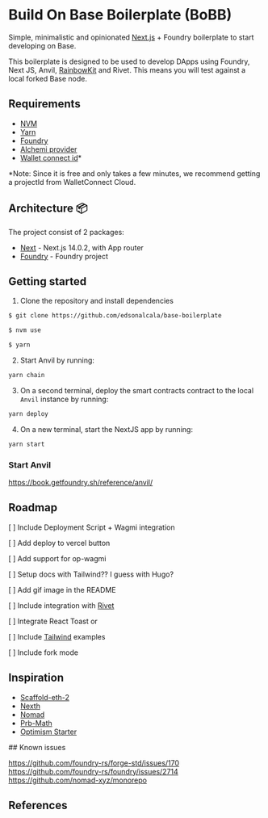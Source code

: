 # Build On Base Boilerplate (BoBB)

Simple, minimalistic and opinionated [Next.js] + Foundry boilerplate to start developing on Base.

This boilerplate is designed to be used to develop DApps using Foundry, Next JS, Anvil, [RainbowKit] and Rivet. This means you will test against a local forked Base node.

## Requirements

- [NVM]
- [Yarn](https://yarnpkg.com/)
- [Foundry](https://github.com/foundry-rs/foundry)
- [Alchemi provider](https://www.alchemy.com/)
- [Wallet connect id](https://cloud.walletconnect.com/sign-in)*

*Note: Since it is free and only takes a few minutes, we recommend getting a projectId from WalletConnect Cloud.

## Architecture 📦

The project consist of 2 packages:

- [Next](./packages/next) - Next.js 14.0.2, with App router
- [Foundry](./packages/foundry/) - Foundry project

## Getting started

1. Clone the repository and install dependencies

```bash
$ git clone https://github.com/edsonalcala/base-boilerplate

$ nvm use

$ yarn
```

2. Start Anvil by running:

```bash
yarn chain
```

3. On a second terminal, deploy the smart contracts contract to the local `Anvil` instance by running:

```bash
yarn deploy
```

4. On a new terminal, start the NextJS app by running:

```bash
yarn start
```

### Start Anvil

https://book.getfoundry.sh/reference/anvil/

## Roadmap

[ ] Include Deployment Script + Wagmi integration

[ ] Add deploy to vercel button

[ ] Add support for op-wagmi

[ ] Setup docs with Tailwind?? I guess with Hugo?

[ ] Add gif image in the README

[ ] Include integration with [Rivet]

[ ] Integrate React Toast or 

[ ] Include [Tailwind] examples

[ ] Include fork mode

## Inspiration

- [Scaffold-eth-2](https://github.com/scaffold-eth/scaffold-eth-2)
- [Nexth](https://github.com/wslyvh/nexth)
- [Nomad](https://github.com/nomad-xyz/monorepo)
- [Prb-Math](https://github.com/PaulRBerg/prb-math)
- [Optimism Starter](https://github.com/ethereum-optimism/optimism-starter)

## Known issues

https://github.com/foundry-rs/forge-std/issues/170
https://github.com/foundry-rs/foundry/issues/2714
https://github.com/nomad-xyz/monorepo

## References

[Next.js]: https://nextjs.org/docs/getting-started/installation
[RainbowKit]: https://www.rainbowkit.com/docs/installation#further-examples
[Tailwind]: https://tailwindui.com/
[NVM]: https://github.com/nvm-sh/nvm
[Yarn]: https://yarnpkg.com/
[Foundry]: https://github.com/foundry-rs/foundry
[Alchemi provider]: https://www.alchemy.com/
[Wallet connect id]: https://cloud.walletconnect.com/sign-in
[Rivet]: https://www.paradigm.xyz/2023/08/rivet